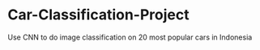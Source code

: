 # Car-Classification-Project

Use CNN to do image classification on 20 most popular cars in Indonesia
